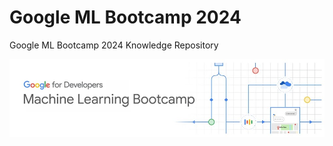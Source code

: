 # Google ML Bootcamp 2024
Google ML Bootcamp 2024 Knowledge Repository


![google bootcamp 2024](https://github.com/hoon0303/Google_ML_Bootcamp_2024/blob/main/cash/img/Group%202.jpg)
